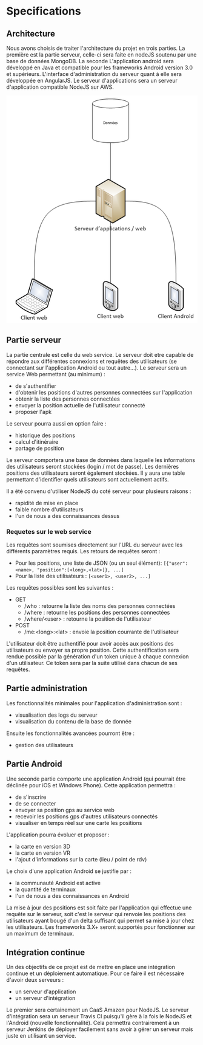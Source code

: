 # Specifications

## Architecture
Nous avons choisis de traiter l'architecture du projet en trois parties. La première est la partie serveur, celle-ci sera faite en nodeJS soutenu par une base de données MongoDB. La seconde L'application android sera développé en Java et compatible pour les frameworks Android version 3.0 et supérieurs. L'interface d'administration du serveur quant à elle sera développée en AngularJS.
Le serveur d'applications sera un serveur d'application compatible NodeJS sur AWS.

![Image de l'infrastructure](https://github.com/WatchDogZZ/docs/raw/master/infrastructure.png)

## Partie serveur
La partie centrale est celle du web service.
Le serveur doit etre capable de répondre aux différentes connexions et requêtes des utilisateurs (se connectant sur l'application Android ou tout autre...).
Le serveur sera un service Web permettant (au minimum) :
* de s'authentifier
* d'obtenir les positions d'autres personnes connectées sur l'application
* obtenir la liste des personnes connectées
* envoyer la position actuelle de l'utilisateur connecté
* proposer l'apk

Le serveur pourra aussi en option faire :
* historique des positions
* calcul d'itinéraire
* partage de position

Le serveur comportera une base de données dans laquelle les informations des utilisateurs seront stockées (login / mot de passe). Les dernières positions des utilisateurs seront également stockées.
Il y aura une table permettant d'identifier quels utilisateurs sont actuellement actifs.

Il a été convenu d'utiliser NodeJS du coté serveur pour plusieurs raisons :
* rapidité de mise en place
* faible nombre d'utilisateurs
* l'un de nous a des connaissances dessus

### Requetes sur le web service

Les requêtes sont soumises directement sur l'URL du serveur avec les différents paramètres requis.
Les retours de requêtes seront :
* Pour les positions, une liste de JSON (ou un seul élément): `[{"user":<name>, "position":[<long>,<lat>]}, ...]`
* Pour la liste des utilisateurs : `[<user1>, <user2>, ...]`

Les requêtes possibles sont les suivantes :
* GET
    * /who : retourne la liste des noms des personnes connectées
    * /where : retourne les positions des personnes connectées
    * /where/\<user> : retourne la position de l'utilisateur
* POST
    * /me:\<long>:\<lat> : envoie la position courrante de l'utilisateur

L'utilisateur doit être authentifié pour avoir accès aux positions des utilisateurs ou envoyer sa propre position.
Cette authentification sera rendue possible par la génération d'un token unique à chaque connexion d'un utilisateur. Ce token sera par la suite utilisé dans chacun de ses requêtes.

## Partie administration
Les fonctionnalités minimales pour l'application d'administration sont :
* visualisation des logs du serveur
* visualisation du contenu de la base de donnée

Ensuite les fonctionnalités avancées pourront être :
* gestion des utilisateurs

## Partie Android
Une seconde partie comporte une application Android (qui pourrait être déclinée pour iOS et Windows Phone).
Cette application permettra :
* de s'inscrire
* de se connecter
* envoyer sa position gps au service web
* recevoir les positions gps d'autres utilisateurs connectés
* visualiser en temps réel sur une carte les positions

L'application pourra évoluer et proposer :
* la carte en version 3D
* la carte en version VR
* l'ajout d'informations sur la carte (lieu / point de rdv)

Le choix d'une application Android se justifie par :
* la communauté Android est active
* la quantité de terminaux
* l'un de nous a des connaissances en Android

La mise à jour des positions est soit faite par l'application qui effectue une requête sur le serveur, soit c'est le serveur qui renvoie les positions des utilisateurs ayant bougé d'un delta suffisant qui permet sa mise à jour chez les utilisateurs.
Les frameworks 3.X+ seront supportés pour fonctionner sur un maximum de terminaux.

## Intégration continue
Un des objectifs de ce projet est de mettre en place une intégration continue et un déploiement automatique. Pour ce faire il est nécessaire d'avoir deux serveurs :
* un serveur d'application
* un serveur d'intégration

Le premier sera certainement un CaaS Amazon pour NodeJS.
Le serveur d'intégration sera un serveur Travis CI puisqu'il gère à la fois le NodeJS et l'Android (nouvelle fonctionnalité). Cela permettra contrairement à un serveur Jenkins de déployer facilement sans avoir à gérer un serveur mais juste en utilisant un service.
